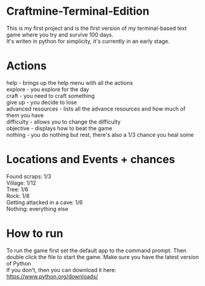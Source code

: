 # Craftmine-Terminal-Edition
This is my first project and is the first version of my terminal-based text game where you try and survive 100 days.  
It's writen in python for simplicity, it's currently in an early stage.  

# Actions
help - brings up the help menu with all the actions  
explore - you explore for the day  
craft - you need to craft something  
give up - you decide to lose  
advanced resources - lists all the advance resources and how much of them you have  
difficulty - allows you to change the difficulty  
objective - displays how to beat the game  
nothing - you do nothing but rest, there's also a 1/3 chance you heal some  

# Locations and Events + chances
Found scraps: 1/3  
Village: 1/12  
Tree: 1/6  
Rock: 1/8  
Getting attacked in a cave: 1/6  
Nothing: everything else  

# How to run
To run the game first set the default app to the command prompt. Then double click the file to start the game. Make sure you have the latest version of Python  
If you don't, then you can download it here: https://www.python.org/downloads/
